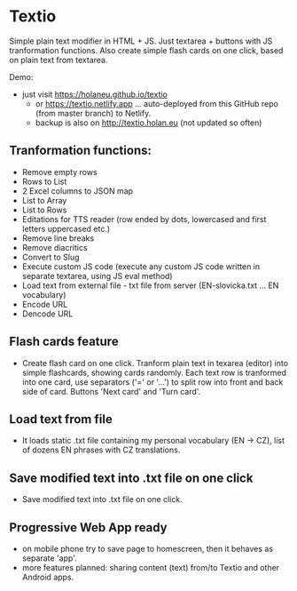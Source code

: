 # Textio
Simple plain text modifier in HTML + JS. Just textarea + buttons with JS tranformation functions.
Also create simple flash cards on one click, based on plain text from textarea.

Demo:
* just visit https://holaneu.github.io/textio
  * or https://textio.netlify.app ... auto-deployed from this GitHub repo (from master branch) to Netlify.
  * backup is also on http://textio.holan.eu (not updated so often)


## Tranformation functions:

* Remove empty rows
* Rows to List
* 2 Excel columns to JSON map
* List to Array
* List to Rows
* Editations for TTS reader (row ended by dots, lowercased and first letters uppercased etc.)
* Remove line breaks 
* Remove diacritics  
* Convert to Slug 
* Execute custom JS code (execute any custom JS code written in separate textarea, using JS eval method)
* Load text from external file - txt file from server (EN-slovicka.txt ... EN vocabulary)
* Encode URL
* Dencode URL

## Flash cards feature
* Create flash card on one click. Tranform plain text in texarea (editor) into simple flashcards, showing cards randomly. Each text row is tranformed into one card, use separators ('=' or '...') to split row into front and back side of card. Buttons 'Next card' and 'Turn card'.

## Load text from file
* It loads static .txt file containing my personal vocabulary (EN -> CZ), list of dozens EN phrases with CZ translations.

## Save modified text into .txt file on one click
* Save modified text into .txt file on one click.

## Progressive Web App ready
* on mobile phone try to save page to homescreen, then it behaves as separate 'app'.
* more features planned: sharing content (text) from/to Textio and other Android apps.

